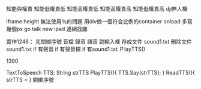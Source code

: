 知能與權責 知能低權責低 知能高權責低 知能高權責高 知能低權責高
dji無人機

iframe height 無法使用％的問題 用div做一個符合比例的container onload 多寫幾個px
go talk new ipad 連網找圖

實作1246：
先關綁序號
音檔 錄音 語音
跳輸入框
存成文件 sound1.txt
刪除文件 sound1.txt
if 有聲音
if 有聲音檔 
if 有sound1.txt ＰlayTTS()

1390

TextToSpeech TTS;
String strTTS
PlayTTS(){
    TTS.Say(strTTS);
}
ReadTTS(){
    strTTS =
}
開綁序號